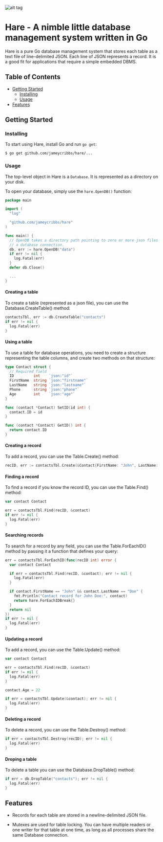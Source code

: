 ![alt tag](https://raw.githubusercontent.com/jameycribbs/hare/master/hare.jpg)

Hare - A nimble little database management system written in Go
====

Hare is a pure Go database management system that stores each table as
a text file of line-delimited JSON.  Each line of JSON represents a 
record.  It is a good fit for applications that require a simple embedded DBMS.

## Table of Contents

- [Getting Started](#getting-started)
  - [Installing](#installing)
  - [Usage](#usage)
- [Features](#features)

## Getting Started

### Installing

To start using Hare, install Go and run `go get`:

```sh
$ go get github.com/jameycribbs/hare/...
```

### Usage

The top-level object in Hare is a `Database`. It is represented as a directory on
your disk.

To open your database, simply use the `hare.OpenDB()` function:

```go
package main

import (
  "log"

  "github.com/jameycribbs/hare"
)

func main() {
  // OpenDB takes a directory path pointing to zero or more json files and returns
  // a database connection.
  db, err := hare.OpenDB("data")
  if err != nil {
    log.Fatal(err)
  }
  defer db.Close()

  ...
}
```

#### Creating a table

To create a table (represented as a json file), you can use the
Database.CreateTable() method:

```go
contactsTbl, err := db.CreateTable("contacts")
if err != nil {
  log.Fatal(err)
}
```

#### Using a table

To use a table for database operations, you need to create a
structure representing the table columns, and create two methods 
on that structure:

```go
type Contact struct {
  // Required field
  ID         int    `json:"id"`
  FirstName  string `json:"firstname"`
  LastName   string `json:"lastname"`
  Phone      string `json:"phone"`
  Age        int    `json:"age"`
}

func (contact *Contact) SetID(id int) {
  contact.ID = id
}

func (contact *Contact) GetID() int {
  return contact.ID
}
```

#### Creating a record

To add a record, you can use the Table.Create() method:

```go
recID, err := contactsTbl.Create(&Contact{FirstName: "John", LastName: "Doe", Phone: "888-888-8888", Age: 21})
```


#### Finding a record

To find a record if you know the record ID, you can use the Table.Find() method:

```go
var contact Contact

err = contactsTbl.Find(recID, &contact)
if err != nil {
  log.Fatal(err)
}
```


#### Searching records

To search for a record by any field, you can use the Table.ForEachID() method
by passing it a function that defines your query:

```go
err = contactsTbl.ForEachID(func(recID int) error {
  var contact Contact

  if err = contactsTbl.Find(recID, &contact); err != nil {
    log.Fatal(err)
  }

  if contact.FirstName == "John" && contact.LastName == "Doe" {
    fmt.Println("Contact record for John Doe:", contact)
    return hare.ForEachIDBreak{}
  }
  return nil
})
if err != nil {
  log.Fatal(err)
}
```


#### Updating a record

To add a record, you can use the Table.Update() method:

```go
var contact Contact

err = contactsTbl.Find(recID, &contact)
if err != nil {
  log.Fatal(err)
}

contact.Age = 22

if err = contactsTbl.Update(&contact); err != nil {
  log.Fatal(err)
}
```


#### Deleting a record

To delete a record, you can use the Table.Destroy() method:

```go
if err = contactsTbl.Destroy(recID); err != nil {
  log.Fatal(err)
}
```


#### Droping a table

To delete a table you can use the Database.DropTable() method:

```go
if err = db.DropTable("contacts"); err != nil {
  log.Fatal(err)
}
```


## Features

* Records for each table are stored in a newline-delimited JSON file.

* Mutexes are used for table locking.  You can have multiple readers
  or one writer for that table at one time, as long as all processes 
  share the same Database connection.

